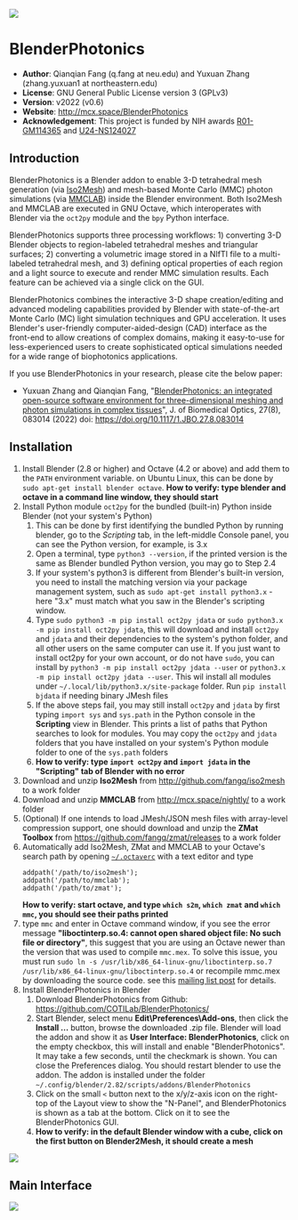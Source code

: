 ![](http://neurojson.org/wiki/upload/blenderphotonics_header.png)

BlenderPhotonics
========================

-   **Author**: Qianqian Fang (q.fang at neu.edu) and Yuxuan Zhang (zhang.yuxuan1 at northeastern.edu)
-   **License**: GNU General Public License version 3 (GPLv3)
-   **Version**: v2022 (v0.6)
-   **Website**: <http://mcx.space/BlenderPhotonics>
-   **Acknowledgement**: This project is funded by NIH awards 
      [R01-GM114365](https://grantome.com/grant/NIH/R01-GM114365-06) and 
      [U24-NS124027](https://reporter.nih.gov/search/dXkcyoaEQkaRrkpQoOnEBw/project-details/10308329)

Introduction
-------------
BlenderPhotonics is a Blender addon to enable 3-D tetrahedral mesh generation (via [Iso2Mesh](http://iso2mesh.sf.net))
and mesh-based Monte Carlo (MMC) photon simulations (via [MMCLAB](http://mcx.space/wiki/?Learn#mmclab)) inside
the Blender environment. Both Iso2Mesh and MMCLAB are executed in GNU Octave, which interoperates with Blender
via the `oct2py` module and the `bpy` Python interface.

BlenderPhotonics supports three processing workflows: 1) converting 3-D Blender objects to region-labeled
tetrahedral meshes and triangular surfaces; 2) converting a volumetric image stored in a NIfTI file to a
multi-labeled tetrahedral mesh, and 3) defining optical properties of each region and a light source to
execute and render MMC simulation results. Each feature can be achieved via a single click on the GUI.

BlenderPhotonics combines the interactive 3-D shape creation/editing and advanced modeling capabilities 
provided by Blender with state-of-the-art Monte Carlo (MC) light simulation techniques and GPU acceleration. 
It uses Blender's user-friendly computer-aided-design (CAD) interface as the front-end to allow creations 
of complex domains, making it easy-to-use for less-experienced users to create sophisticated optical
simulations needed for a wide range of biophotonics applications.

If you use BlenderPhotonics in your research, please cite the below paper:

- Yuxuan Zhang and Qianqian Fang, "[BlenderPhotonics: an integrated open-source software environment for
  three-dimensional meshing and photon simulations in complex tissues](https://doi.org/10.1117/1.JBO.27.8.083014)",
  J. of Biomedical Optics, 27(8), 083014 (2022) doi: https://doi.org/10.1117/1.JBO.27.8.083014

Installation
-------------

1. Install Blender (2.8 or higher) and Octave (4.2 or above) and add them to the `PATH` environment variable.
   on Ubuntu Linux, this can be done by `sudo apt-get install blender octave`. 
   **How to verify: type blender and octave in a command line window, they should start**
2. Install Python module `oct2py` for the bundled (built-in) Python inside Blender (not your system's Python)
    1. This can be done by first identifying the bundled Python by running blender, go to the 
       *Scripting* tab, in the left-middle Console panel, you can see the Python version, for example, is 3.x
    2. Open a terminal, type `python3 --version`, if the printed version is the same as Blender bundled Python 
       version, you may go to Step 2.4
    3. If your system's python3 is different from Blender's built-in version, you need to install the matching
       version via your package management system, such as `sudo apt-get install python3.x` - here "3.x" must
       match what you saw in the Blender's scripting window.
    4. Type `sudo python3 -m pip install oct2py jdata` or `sudo python3.x -m pip install oct2py jdata`, this will
       download and install `oct2py` and `jdata` and their dependencies to the system's python folder, and all
       other users on the same computer can use it. If you just want to install oct2py for your own account, 
       or do not have `sudo`, you can install by `python3 -m pip install oct2py jdata --user` or 
       `python3.x -m pip install oct2py jdata --user`. This wil install all modules
       under `~/.local/lib/python3.x/site-package` folder. Run `pip install bjdata` if needing binary JMesh files
    5. If the above steps fail, you may still install `oct2py` and `jdata` by first typing `import sys` and 
       `sys.path` in the Python console in the **Scripting** view in Blender. This prints a list of paths that
       Python searches to look for modules. You may copy the `oct2py` and `jdata` folders that you have installed
       on your system's Python module folder to one of the `sys.path` folders
    6. **How to verify: type `import oct2py` and `import jdata` in the "Scripting" tab of Blender with no error**
3. Download and unzip **Iso2Mesh** from http://github.com/fangq/iso2mesh to a work folder
4. Download and unzip **MMCLAB** from http://mcx.space/nightly/ to a work folder
5. (Optional) If one intends to load JMesh/JSON mesh files with array-level compression support, one should 
   download and unzip the **ZMat Toolbox** from https://github.com/fangq/zmat/releases to a work folder
6. Automatically add Iso2Mesh, ZMat and MMCLAB to your Octave's search path by opening 
   [`~/.octaverc`](https://octave.org/doc/v4.2.1/Startup-Files.html) with a 
   text editor and type
   ```
   addpath('/path/to/iso2mesh');
   addpath('/path/to/mmclab');
   addpath('/path/to/zmat');
   ```
   **How to verify: start octave, and type `which s2m`, `which zmat` and `which mmc`, you should see their paths printed**
7. type `mmc` and enter in Octave command window, if you see the error message 
   **"liboctinterp.so.4: cannot open shared object file: No such file or directory"**,
   this suggest that you are using an Octave newer than the version that was used to compile `mmc.mex`. To solve
   this issue, you must run `sudo ln -s /usr/lib/x86_64-linux-gnu/liboctinterp.so.7 /usr/lib/x86_64-linux-gnu/liboctinterp.so.4`
   or recompile mmc.mex by downloading the source code.
   see this [mailing list post](https://groups.google.com/g/mcx-users/c/Kj4OZybYfAA/m/yjXXvVi4AgAJ) for details.
8. Install BlenderPhotonics in Blender
    1. Download BlenderPhotonics from Github: https://github.com/COTILab/BlenderPhotonics/
    2. Start Blender, select menu **Edit\Preferences\Add-ons**, then click the **Install ...** button, browse
       the downloaded .zip file. Blender will load the addon and show it as **User Interface: BlenderPhotonics**, 
       click on the empty checkbox, this will install and enable "BlenderPhotonics". It may take a few seconds, until
       the checkmark is shown. You can close the Preferences dialog. You should restart blender to use the addon.
       The addon is installed under the folder `~/.config/blender/2.82/scripts/addons/BlenderPhotonics`
    3. Click on the small `<` button next to the x/y/z-axis icon on the right-top of the Layout view to show the 
       "N-Panel", and BlenderPhotonics is shown as a tab at the bottom. Click on it to see the BlenderPhotonics GUI.
    4. **How to verify: in the default Blender window with a cube, click on the first button on Blender2Mesh, 
       it should create a mesh**

![](http://neurojson.org/wiki/upload/blenderphotonics_install.png)

Main Interface
-------------
![](http://neurojson.org/wiki/upload/blenderphotonics_menu.png)

